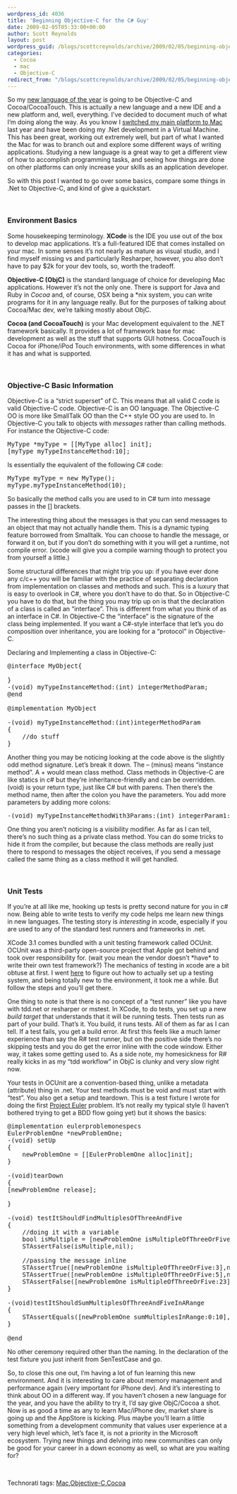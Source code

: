 ```yaml
---
wordpress_id: 4036
title: 'Beginning Objective-C for the C# Guy'
date: 2009-02-05T05:33:00+00:00
author: Scott Reynolds
layout: post
wordpress_guid: /blogs/scottcreynolds/archive/2009/02/05/beginning-objective-c-for-the-c-guy.aspx
categories:
  - Cocoa
  - mac
  - Objective-C
redirect_from: "/blogs/scottcreynolds/archive/2009/02/05/beginning-objective-c-for-the-c-guy.aspx/"
---
```

So my [new language of the year](http://www.pragprog.com/titles/tpp/the-pragmatic-programmer) is going to be Objective-C and Cocoa/CocoaTouch. This is actually a new language and a new IDE and a new platform and, well, everything. I&#8217;ve decided to document much of what I&#8217;m doing along the way. As you know I [switched my main platform to Mac](http://scottcreynolds.com/archive/2008/07/12/moving-to-the-macbook-pro.aspx) last year and have been doing my .Net development in a Virtual Machine. This has been great, working out extremely well, but part of what I wanted the Mac for was to branch out and explore some different ways of writing applications. Studying a new language is a great way to get a different view of how to accomplish programming tasks, and seeing how things are done on other platforms can only increase your skills as an application developer.

So with this post I wanted to go over some basics, compare some things in .Net to Objective-C, and kind of give a quickstart.

&nbsp;

### Environment Basics

Some housekeeping terminology. **XCode** is the IDE you use out of the box to develop mac applications. It&#8217;s a full-featured IDE that comes installed on your mac. In some senses it&#8217;s not nearly as mature as visual studio, and I find myself missing vs and particularly Resharper, however, you also don&#8217;t have to pay $2k for your dev tools, so, worth the tradeoff. 
	  
**Objective-C (ObjC)** is the standard language of choice for developing Mac applications. However it&#8217;s not the only one. There is support for Java and Ruby in _Cocoa_ and, of course, OSX being a *nix system, you can write programs for it in any language really. But for the purposes of talking about Cocoa/Mac dev, we&#8217;re talking mostly about ObjC.   

	  
**Cocoa (and CocoaTouch)** is your Mac development equivalent to the .NET framework basically. It provides a lot of framework base for mac development as well as the stuff that supports GUI hotness. CocoaTouch is Cocoa for iPhone/iPod Touch environments, with some differences in what it has and what is supported.

&nbsp;

### Objective-C Basic Information

Objective-C is a &#8220;strict superset&#8221; of C. This means that all valid C code is valid Objective-C code. Objective-C is an OO language. The Objective-C OO is more like SmallTalk OO than the C++ style OO you are used to. In Objective-C you talk to objects with _messages_ rather than calling methods. For instance the Objective-C code:

<pre>MyType *myType = [[MyType alloc] init];
[myType myTypeInstanceMethod:10];
</pre>


  
Is essentially the equivalent of the following C# code:

<pre>MyType myType = new MyType();
myType.myTypeInstanceMethod(10);
</pre>


  
So basically the method calls you are used to in C# turn into message passes in the [] brackets. 

The interesting thing about the messages is that you can send messages to an object that may not actually handle them. This is a dynamic typing feature borrowed from Smalltalk. You can choose to handle the message, or forward it on, but if you don&#8217;t do something with it you will get a runtime, not compile error. (xcode will give you a compile warning though to protect you from yourself a little.)

Some structural differences that might trip you up: if you have ever done any c/c++ you will be familiar with the practice of separating declaration from implementation on classes and methods and such. This is a luxury that is easy to overlook in C#, where you don&#8217;t have to do that. So in Objective-C you have to do that, but the thing you may trip up on is that the declaration of a class is called an &#8220;interface&#8221;. This is different from what you think of as an interface in C#. In Objective-C the &#8220;interface&#8221; is the signature of the class being implemented. If you want a C#-style interface that let&#8217;s you do composition over inheritance, you are looking for a &#8220;protocol&#8221; in Objective-C.

Declaring and Implementing a class in Objective-C:

<pre>@interface MyObject{
	
}
-(void) myTypeInstanceMethod:(int) integerMethodParam;
@end

@implementation MyObject
	
-(void) myTypeInstanceMethod:(int)integerMethodParam
{
	//do stuff
}
</pre>

Another thing you may be noticing looking at the code above is the slightly odd method signature. Let&#8217;s break it down. The &#8211; (minus) means &#8220;instance method&#8221;. A + would mean class method. Class methods in Objective-C are like statics in c# but they&#8217;re inheritance-friendly and can be overridden. (void) is your return type, just like C# but with parens. Then there&#8217;s the method name, then after the colon you have the parameters. You add more parameters by adding more colons:

<pre>-(void) myTypeInstanceMethodWith3Params:(int) integerParam1:(int)integerParam2:(int)integerParam3
</pre>


  
One thing you aren&#8217;t noticing is a visibility modifier. As far as I can tell, there&#8217;s no such thing as a private class method. You can do some tricks to hide it from the compiler, but because the class methods are really just there to respond to messages the object receives, if you send a message called the same thing as a class method it will get handled. 

&nbsp;

### Unit Tests

If you&#8217;re at all like me, hooking up tests is pretty second nature for you in c# now. Being able to write tests to verify my code helps me learn new things in new languages. The testing story is _interesting_ in xcode, especially if you are used to any of the standard test runners and frameworks in .net. 

XCode 3.1 comes bundled with a unit testing framework called OCUnit. OCUnit was a third-party open-source project that Apple got behind and took over responsibility for. (wait you mean the vendor doesn&#8217;t \*have\* to write their own test framework?) The mechanics of testing in xcode are a bit obtuse at first. I went [here](http://eschatologist.net/blog/?p=24) to figure out how to actually set up a testing system, and being totally new to the environment, it took me a while. But follow the steps and you&#8217;ll get there.

One thing to note is that there is no concept of a &#8220;test runner&#8221; like you have with tdd.net or resharper or mstest. In XCode, to do tests, you set up a new _build target_ that understands that it will be running tests. Then tests run as part of your build. That&#8217;s it. You build, it runs tests. All of them as far as I can tell. If a test fails, you get a build error. At first this feels like a much lamer experience than say the R# test runner, but on the positive side there&#8217;s no skipping tests and you do get the error inline with the code window. Either way, it takes some getting used to. As a side note, my homesickness for R# really kicks in as my &#8220;tdd workflow&#8221; in ObjC is clunky and very slow right now. 

Your tests in OCUnit are a convention-based thing, unlike a metadata (attribute) thing in .net. Your test methods must be void and must start with &#8220;test&#8221;. You also get a setup and teardown. This is a test fixture I wrote for doing the first [Project Euler](http://projecteuler.net) problem. It&#8217;s not really my typical style (I haven&#8217;t bothered trying to get a BDD flow going yet) but it shows the basics:

<pre>@implementation eulerproblemonespecs
EulerProblemOne *newProblemOne;
-(void) setUp
{
	newProblemOne = [[EulerProblemOne alloc]init];
}

-(void)tearDown
{
[newProblemOne release];

}

-(void) testItShouldFindMultiplesOfThreeAndFive
{
	//doing it with a variable
	bool isMultiple = [newProblemOne isMultipleOfThreeOrFive: 4];
	STAssertFalse(isMultiple,nil);
	
	//passing the message inline
	STAssertTrue([newProblemOne isMultipleOfThreeOrFive:3],nil);
	STAssertTrue([newProblemOne isMultipleOfThreeOrFive:5],nil);
	STAssertFalse([newProblemOne isMultipleOfThreeOrFive:23],nil);
}

-(void)testItShouldSumMultiplesOfThreeAndFiveInARange
{
	STAssertEquals([newProblemOne sumMultiplesInRange:0:10],23,nil);
}

@end
</pre>


		  
No other ceremony required other than the naming. In the declaration of the test fixture you just inherit from SenTestCase and go. 

So, to close this one out, I&#8217;m having a lot of fun learning this new environment. And it is interesting to care about memory management and performance again (very important for iPhone dev). And it&#8217;s interesting to think about OO in a different way. If you haven&#8217;t chosen a new language for the year, and you have the ability to try it, I&#8217;d say give ObjC/Cocoa a shot. Now is as good a time as any to learn Mac/iPhone dev, market share is going up and the AppStore is kicking. Plus maybe you&#8217;ll learn a little something from a development community that values user experience at a very high level which, let&#8217;s face it, is not a priority in the Microsoft ecosystem. Trying new things and delving into new communities can only be good for your career in a down economy as well, so what are you waiting for?

&nbsp;

<div>
  Technorati tags: <a rel="tag" href="http://technorati.com/tags/mac">Mac</a>,<a rel="tag" href="http://technorati.com/tags/Objective-C">Objective-C</a>,<a rel="tag" href="http://technorati.com/tags/Cocoa">Cocoa</a>
</div>